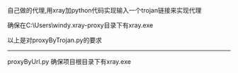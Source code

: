 自己做的代理,用xray加python代码实现输入一个trojan链接来实现代理

确保在C:\Users\windy\.xray-proxy目录下有xray.exe

以上是对proxyByTrojan.py的要求


------------------------------------------------


proxyByUrl.py   确保项目根目录下有xray.exe




